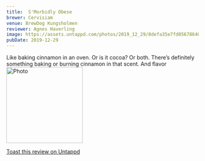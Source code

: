 ```yaml
---
title:  S'Morbidly Obese
brewer: Cervisiam
venue: BrewDog Kungsholmen
reviewer: Agnes Haverling
image: https://assets.untappd.com/photos/2019_12_29/8defa35e7fd05678640dd9e7045f68b4_200x200.jpeg
pubDate: 2019-12-29
---
```


Like baking cinnamon in an oven. Or is it cocoa? Or both. There’s definitely something baking or burning cinnamon in that scent. And flavor
						  <br />
						  <img height="200" width="200" src="https://assets.untappd.com/photos/2019_12_29/8defa35e7fd05678640dd9e7045f68b4_200x200.jpeg" alt="Photo">         
						
[Toast this review on Untappd](https://untappd.com/user/StoutEmpire/checkin/848951112)
